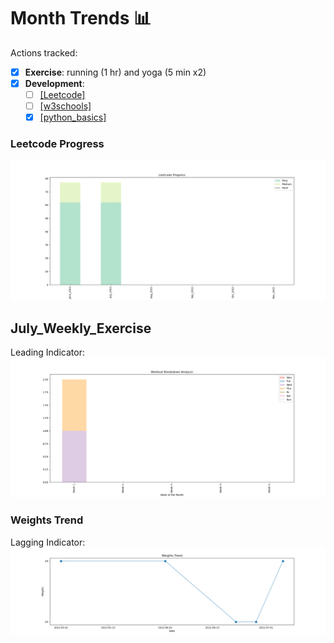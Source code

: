 # Month Trends 📊
Actions tracked:
- [x] **Exercise**: running (1 hr) and yoga (5 min x2) 
- [x] **Development**: 
  - [ ] [[Leetcode]](https://leetcode.com/problemset/all/?sorting=W3sic29ydE9yZGVyIjoiREVTQ0VORElORyIsIm9yZGVyQnkiOiJBQ19SQVRFIn1d)
  - [ ] [[w3schools]](https://www.w3schools.com/python/)
  - [x] [[python_basics]](https://github.com/krystinli/Legoland/blob/main/python/python_basics.md#os)

### Leetcode Progress
![img](https://github.com/krystinli/Time_Management/blob/main/img/2022_Leetcode_Tracking.png)

## July_Weekly_Exercise 
Leading Indicator:
![img](https://github.com/krystinli/Time_Management/blob/main/img/2022_July_Tracking.png)

### Weights Trend
Lagging Indicator:
![img](https://github.com/krystinli/Time_Management/blob/main/img/weight_trend.png)

